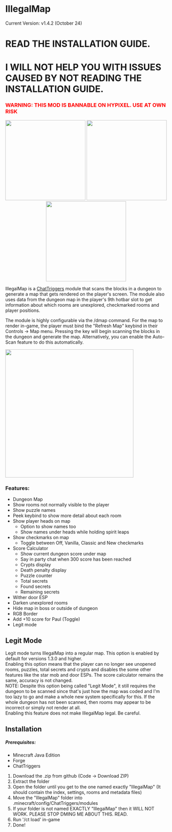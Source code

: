 # IllegalMap
Current Version: v1.4.2 (October 24)

# READ THE INSTALLATION GUIDE.
# I WILL NOT HELP YOU WITH ISSUES CAUSED BY NOT READING THE INSTALLATION GUIDE.

<h3 style="color:red">WARNING: THIS MOD IS BANNABLE ON HYPIXEL. USE AT OWN RISK</h3>

<div class="row" align="center">
  <img src="https://i.imgur.com/kT8BeQN.png" height="250" />
  <img src="https://i.imgur.com/zHpmwzf.png" height="250"/>
  <img src="https://i.imgur.com/hqq6Drn.png" height="250"/>
</div>

IllegalMap is a [ChatTriggers](https://chattriggers.com) module that scans the blocks in a dungeon to generate a map that gets rendered on the player's screen. The module also uses data from the dungeon map in the player's 9th hotbar slot to get information about which rooms are unexplored, checkmarked rooms and player positions.

The module is highly configurable via the /dmap command. For the map to render in-game, the player must bind the "Refresh Map" keybind in their Controls -> Map menu. Pressing the key will begin scanning the blocks in the dungeon and generate the map. Alternatively, you can enable the Auto-Scan feature to do this automatically.

<img src="https://i.imgur.com/A6n9TEI.png" height=400/>

### Features:
- Dungeon Map
- Show rooms not normally visible to the player
- Show puzzle names
- Peek keybind to show more detail about each room
- Show player heads on map
  - Option to show names too
  - Show names under heads while holding spirit leaps
- Show checkmarks on map
  - Toggle between Off, Vanilla, Classic and New checkmarks
- Score Calculator
  - Show current dungeon score under map
  - Say in party chat when 300 score has been reached
  - Crypts display
  - Death penalty display
  - Puzzle counter
  - Total secrets
  - Found secrets
  - Remaining secrets
- Wither door ESP
- Darken unexplored rooms
- Hide map in boss or outside of dungeon
- RGB Border
- Add +10 score for Paul (Toggle)
- Legit mode

## Legit Mode
Legit mode turns IllegalMap into a regular map. This option is enabled by default for versions 1.3.0 and higher.<br>
Enabling this option means that the player can no longer see unopened rooms, puzzles, total secrets and crypts and disables the some other features like the star mob and door ESPs. The score calculator remains the same, accuracy is not changed.<br>
NOTE: Despite this option being called "Legit Mode", it still requires the dungeon to be scanned since that's just how the map was coded and I'm too lazy to go and make a whole new system specifically for this. If the whole dungeon has not been scanned, then rooms may appear to be incorrect or simply not render at all.<br>
Enabling this feature does not make IllegalMap legal. Be careful.

## Installation
##### Prerequisites:
- Minecraft Java Edition
- Forge
- ChatTriggers

1. Download the .zip from github (Code -> Download ZIP)
2. Extract the folder
3. Open the folder until you get to the one named exactly "IllegalMap" (It should contain the index, settings, rooms and metadata files)
4. Move the "IllegalMap" folder into .minecraft/config/ChatTriggers/modules
5. If your folder is not named EXACTLY "IllegalMap" then it WILL NOT WORK. PLEASE STOP DMING ME ABOUT THIS. READ.
6. Run '/ct load' in-game
7. Done!
